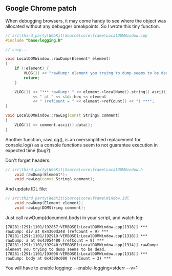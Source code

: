 
Google Chrome patch
--------------------

When debugging browsers, it may come handy to see where the object was allocated 
without any debugger breakpoints. So I wrote this tiny function.
```cpp
// src\third_party\WebKit\Source\core\frame\LocalDOMWindow.cpp
#include "base/logging.h" 

// snip...

void LocalDOMWindow::rawDump(Element* element)
{
    if (!element) {
        VLOG(1) << "rawDump: element you trying to dump seems to be dead.";
        return;
    }

    VLOG(1) << "*** rawDump: " << element->localName().string().ascii().data() 
            << " at " << std::hex << element 
            << " (refCount = " << element->refCount() << ") ***";
}

void LocalDOMWindow::rawLog(const String& comment)
{
    VLOG(1) << comment.ascii().data();
}
```

Another function, rawLog(), is an oversimplified replacement for console.log() 
as a console functions seem to not guarantee execution in expected time (bug?).

Don't forget headers:
```cpp
// src\third_party\WebKit\Source\core\frame\LocalDOMWindow.h
    void rawDump(Element*);
    void rawLog(const String& comment);
```

And update IDL file:
```cpp
// src\third_party\WebKit\Source\core\frame\Window.idl
    void rawDump(Element element);
    void rawLog(DOMString comment);
```

Just call rawDump(document.body) in your script, and watch log:
```
[78281:1291:1101/192857:VERBOSE1:LocalDOMWindow.cpp(1318)] *** rawDump: div at 0x4300d248 (refCount = 9) ***
[78281:1291:1101/192919:VERBOSE1:LocalDOMWindow.cpp(1318)] *** rawDump: a at 0x43054480 (refCount = 9) ***
[78281:1291:1101/192940:VERBOSE1:LocalDOMWindow.cpp(1314)] rawDump: element you trying to dump seems to be dead.
[78281:1291:1101/193008:VERBOSE1:LocalDOMWindow.cpp(1318)] *** rawDump: body at 0x4300c000 (refCount = 3) ***
```

You will have to enable logging: --enable-logging=stderr --v=1
